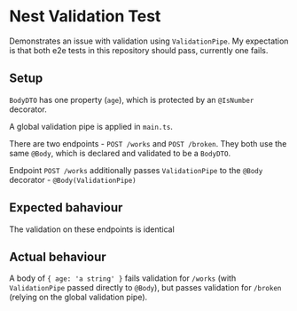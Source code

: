 # Nest Validation Test

Demonstrates an issue with validation using `ValidationPipe`. My expectation is that both e2e tests in this repository should pass, currently one fails.

## Setup

`BodyDTO` has one property (`age`), which is protected by an `@IsNumber` decorator.

A global validation pipe is applied in `main.ts`.

There are two endpoints - `POST /works` and `POST /broken`. They both use the same `@Body`, which is declared and validated to be a `BodyDTO`.

Endpoint `POST /works` additionally passes `ValidationPipe` to the `@Body` decorator - `@Body(ValidationPipe)`

## Expected bahaviour

The validation on these endpoints is identical

## Actual behaviour

A body of `{ age: 'a string' }` fails validation for `/works` (with `ValidationPipe` passed directly to `@Body`), but passes validation for `/broken` (relying on the global validation pipe).
